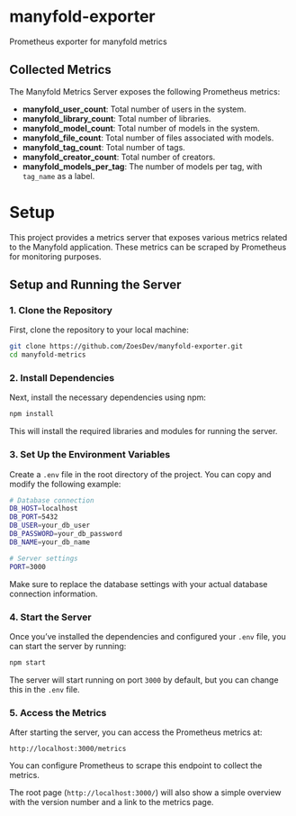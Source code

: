 # manyfold-exporter
Prometheus exporter for manyfold metrics

## Collected Metrics

The Manyfold Metrics Server exposes the following Prometheus metrics:

- **manyfold_user_count**: Total number of users in the system.
- **manyfold_library_count**: Total number of libraries.
- **manyfold_model_count**: Total number of models in the system.
- **manyfold_file_count**: Total number of files associated with models.
- **manyfold_tag_count**: Total number of tags.
- **manyfold_creator_count**: Total number of creators.
- **manyfold_models_per_tag**: The number of models per tag, with `tag_name` as a label.



# Setup

This project provides a metrics server that exposes various metrics related to the Manyfold application. These metrics can be scraped by Prometheus for monitoring purposes.

## Setup and Running the Server

### 1. Clone the Repository

First, clone the repository to your local machine:

```bash
git clone https://github.com/ZoesDev/manyfold-exporter.git
cd manyfold-metrics
```

### 2. Install Dependencies

Next, install the necessary dependencies using npm:

```bash
npm install
```

This will install the required libraries and modules for running the server.

### 3. Set Up the Environment Variables

Create a `.env` file in the root directory of the project. You can copy and modify the following example:

```bash
# Database connection
DB_HOST=localhost
DB_PORT=5432
DB_USER=your_db_user
DB_PASSWORD=your_db_password
DB_NAME=your_db_name

# Server settings
PORT=3000
```

Make sure to replace the database settings with your actual database connection information.

### 4. Start the Server

Once you’ve installed the dependencies and configured your `.env` file, you can start the server by running:

```bash
npm start
```

The server will start running on port `3000` by default, but you can change this in the `.env` file.

### 5. Access the Metrics

After starting the server, you can access the Prometheus metrics at:

```
http://localhost:3000/metrics
```

You can configure Prometheus to scrape this endpoint to collect the metrics.

The root page (`http://localhost:3000/`) will also show a simple overview with the version number and a link to the metrics page.

